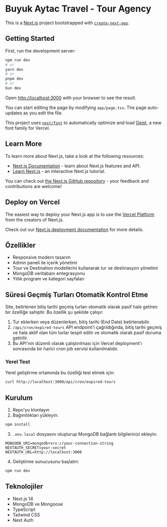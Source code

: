 # Buyuk Aytac Travel - Tour Agency 

This is a [Next.js](https://nextjs.org) project bootstrapped with [`create-next-app`](https://nextjs.org/docs/app/api-reference/cli/create-next-app).

## Getting Started

First, run the development server:

```bash
npm run dev
# or
yarn dev
# or
pnpm dev
# or
bun dev
```

Open [http://localhost:3000](http://localhost:3000) with your browser to see the result.

You can start editing the page by modifying `app/page.tsx`. The page auto-updates as you edit the file.

This project uses [`next/font`](https://nextjs.org/docs/app/building-your-application/optimizing/fonts) to automatically optimize and load [Geist](https://vercel.com/font), a new font family for Vercel.

## Learn More

To learn more about Next.js, take a look at the following resources:

- [Next.js Documentation](https://nextjs.org/docs) - learn about Next.js features and API.
- [Learn Next.js](https://nextjs.org/learn) - an interactive Next.js tutorial.

You can check out [the Next.js GitHub repository](https://github.com/vercel/next.js) - your feedback and contributions are welcome!

## Deploy on Vercel

The easiest way to deploy your Next.js app is to use the [Vercel Platform](https://vercel.com/new?utm_medium=default-template&filter=next.js&utm_source=create-next-app&utm_campaign=create-next-app-readme) from the creators of Next.js.

Check out our [Next.js deployment documentation](https://nextjs.org/docs/app/building-your-application/deploying) for more details.

## Özellikler

- Responsive modern tasarım
- Admin paneli ile içerik yönetimi
- Tour ve Destination modellerini kullanarak tur ve destinasyon yönetimi
- MongoDB veritabanı entegrasyonu
- Yıllık program ve kategori sayfaları

## Süresi Geçmiş Turları Otomatik Kontrol Etme

Site, belirlenen bitiş tarihi geçmiş turları otomatik olarak pasif hale getiren bir özelliğe sahiptir. Bu özellik şu şekilde çalışır:

1. Tur eklerken veya düzenlerken, bitiş tarihi (End Date) belirlenebilir.
2. `/api/cron/expired-tours` API endpoint'i çağrıldığında, bitiş tarihi geçmiş ve hala aktif olan tüm turlar tespit edilir ve otomatik olarak pasif duruma getirilir.
3. Bu API'nin düzenli olarak çalıştırılması için Vercel deployment'ı sonrasında bir harici cron job servisi kullanılmalıdır.



### Yerel Test

Yerel geliştirme ortamında bu özelliği test etmek için:

```bash
curl http://localhost:3000/api/cron/expired-tours
```

## Kurulum

1. Repo'yu klonlayın
2. Bağımlılıkları yükleyin:
```bash
npm install
```
3. `.env.local` dosyasını oluşturup MongoDB bağlantı bilgilerinizi ekleyin:
```
MONGODB_URI=mongodb+srv://your-connection-string
NEXTAUTH_SECRET=your-secret
NEXTAUTH_URL=http://localhost:3000
```
4. Geliştirme sunucusunu başlatın:
```bash
npm run dev
```

## Teknolojiler

- Next.js 14
- MongoDB ve Mongoose
- TypeScript
- Tailwind CSS
- Next Auth
